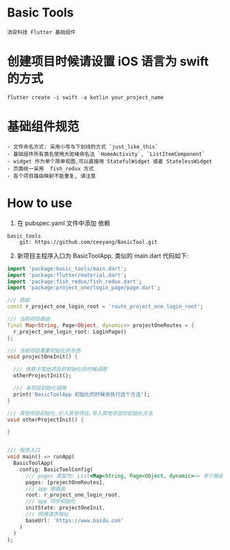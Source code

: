 # Basic Tools
    
    消安科技 Flutter 基础组件

# 创建项目时候请设置 iOS 语言为 swift 的方式
    
    flutter create -i swift -a kotlin your_project_name

# 基础组件规范
    
    - 文件命名方式: 采用小写与下划线的方式 `just_like_this`
    - 基础组件所有类名使用大驼峰命名法 `HomeActivity`, `ListItemComponent`
    - widget 作为单个简单视图,可以直接用 StatefulWidget 或者 StatelessWidget
    - 页面统一采用  fish_redux 方式
    - 各个项目路由映射不能重复, 请注意

# How to use

1. 在 pubspec.yaml 文件中添加 依赖
```shell
basic_tools
    git: https://github.com/ceeyang/BasicTool.git
```
        
2. 新项目主程序入口为 BasicToolApp, 类似的 main.dart 代码如下:
```dart
import 'package:basic_tools/main.dart';
import 'package:flutter/material.dart';
import 'package:fish_redux/fish_redux.dart';
import 'package:project_one/login_page/page.dart';

/// 路由
const r_project_one_login_root = 'route_project_one_login_root';

/// 当前项目路由
final Map<String, Page<Object, dynamic>> projectOneRoutes = {
  r_project_one_login_root: LoginPage()
};

/// 当前项目需要初始化的东西
void projectOneInit() {

  /// 依赖于其他项目的初始化的时候调用
  otherProjectInit();

  /// 本项目初始化调用
  print('BasicToolApp 初始化的时候会执行这个方法');
}

/// 其他项目初始化,引入其他项目,导入其他项目的初始化方法
void otherProjectInit() {

}


/// 程序入口
void main() => runApp(
  BasicToolApp(
    config: BasicToolConfig(
      /// pages 类型为: List<Map<String, Page<Object, dynamic>>> 多个路由,用于集成其他项目时候路由调用
      pages: [projectOneRoutes],
      /// app 根路由
      root: r_project_one_login_root,
      /// app 同步初始化
      initState: projectOneInit,
      /// 网络请求地址
      baseUrl: 'https://www.baidu.com'
    )
  )
);

```